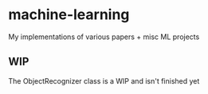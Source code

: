 # machine-learning

My implementations of various papers + misc ML projects

## WIP

The ObjectRecognizer class is a WIP and isn't finished yet
